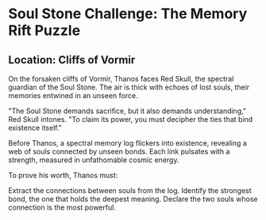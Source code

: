# Soul Stone Challenge: The Memory Rift Puzzle
## Location: Cliffs of Vormir
On the forsaken cliffs of Vormir, Thanos faces Red Skull, the spectral guardian of the Soul Stone. The air is thick with echoes of lost souls, their memories entwined in an unseen force.

"The Soul Stone demands sacrifice, but it also demands understanding," Red Skull intones. "To claim its power, you must decipher the ties that bind existence itself."

Before Thanos, a spectral memory log flickers into existence, revealing a web of souls connected by unseen bonds. Each link pulsates with a strength, measured in unfathomable cosmic energy.

To prove his worth, Thanos must:

Extract the connections between souls from the log.
Identify the strongest bond, the one that holds the deepest meaning.
Declare the two souls whose connection is the most powerful.
